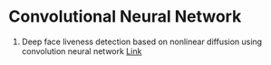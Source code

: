 # Convolutional Neural Network

1. Deep face liveness detection based on nonlinear diffusion using convolution neural network [Link](https://drive.google.com/drive/u/0/folders/16AN-oSB6fW4fhcasBYLBCe9YCZY6wnc3)